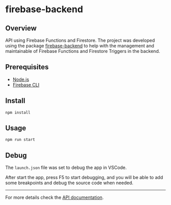 # firebase-backend

## Overview
API using Firebase Functions and Firestore. The project was developed using  the package [firebase-backend](https://www.npmjs.com/package/firebase-backend) to help with the management and maintainable of Firebase Functions and Firestore Triggers in the backend.

## Prerequisites
- [Node.js](https://nodejs.org/en/)
- [Firebase CLI](https://firebase.google.com/docs/cli#mac-linux-npm)

## Install
    npm install

## Usage
    npm run start 

## Debug
The `launch.json` file was set to debug the app in VSCode.

After start the app, press F5 to start debugging, and you will be able to add some breakpoints and debug the source code when needed.

<hr>

For more details check the [API documentation](https://documenter.getpostman.com/view/2267750/TzscpnHw).
